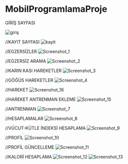# MobilProgramlamaProje



GİRİŞ SAYFASI

![giriş](https://github.com/Rocktiel/MobilProgramlamaProje/assets/93122097/d7a03b0a-5c8f-4109-bc5b-e7b860585518)


//KAYIT SAYFASI
![kayit](https://github.com/Rocktiel/MobilProgramlamaProje/assets/93122097/8861a124-9559-4083-8dfc-1c16526ddc91)


//EGZERSİZLER
![Screenshot_1](https://github.com/Rocktiel/MobilProgramlamaProje/assets/93122097/4e99085e-031b-4e2d-a76a-51a38c93e93a)


//EGZERSİZ ARAMA
![Screenshot_2](https://github.com/Rocktiel/MobilProgramlamaProje/assets/93122097/d6450104-a972-4f61-93e0-f5dd274986fe)


//KARIN KASI HAREKETLER
![Screenshot_3](https://github.com/Rocktiel/MobilProgramlamaProje/assets/93122097/b5b302b6-5b19-4460-86a7-5f5404ceebd0)


//GÖĞÜS HAREKETLER
![Screenshot_4](https://github.com/Rocktiel/MobilProgramlamaProje/assets/93122097/dbfac79c-d9a2-4813-bc1d-aecfa2af5700)


//HAREKET 
![Screenshot_16](https://github.com/Rocktiel/MobilProgramlamaProje/assets/93122097/f2c56188-8245-4570-852d-4d2ca4c7466b)


//HAREKET ANTRENMAN EKLEME
![Screenshot_15](https://github.com/Rocktiel/MobilProgramlamaProje/assets/93122097/2201917f-e28e-48d4-92f6-9717504c98ce)


//ANTRENMAN
![Screenshot_7](https://github.com/Rocktiel/MobilProgramlamaProje/assets/93122097/c2c76e48-d372-4240-add5-3388d5df97ee)


//HESAPLAMALAR 
![Screenshot_8](https://github.com/Rocktiel/MobilProgramlamaProje/assets/93122097/a32df657-e8ec-4d91-a046-1ea0f09cb93e)


//VÜCUT-KÜTLE İNDEKSİ HESAPLAMA
![Screenshot_9](https://github.com/Rocktiel/MobilProgramlamaProje/assets/93122097/c2b72a84-cf5f-4184-9f86-acc92859a9a5)


//PROFİL
![Screenshot_10](https://github.com/Rocktiel/MobilProgramlamaProje/assets/93122097/b601a8d7-dc00-4b03-9de9-fa8024ad78e7)


//PROFİL GÜNCELLEME
![Screenshot_11](https://github.com/Rocktiel/MobilProgramlamaProje/assets/93122097/4fb8407e-e685-4ca1-944f-22a0e0bfab19)


//KALORİ HESAPLAMA
![Screenshot_12](https://github.com/Rocktiel/MobilProgramlamaProje/assets/93122097/7cc72fb4-e153-48e6-8e35-e70aa5e4b11a)
![Screenshot_13](https://github.com/Rocktiel/MobilProgramlamaProje/assets/93122097/c979d0bd-efc7-46e0-843b-e3aa0d6d4ac8)



